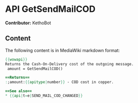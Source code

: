 # API GetSendMailCOD

**Contributor:** KethoBot

## Content

The following content is in MediaWiki markdown format:

```mediawiki
{{wowapi}}
Returns the Cash-On-Delivery cost of the outgoing message.
 amount = GetSendMailCOD()

==Returns==
:;amount:{{apitype|number}} - COD cost in copper.

==See also==
* {{api|t=e|SEND_MAIL_COD_CHANGED}}
```